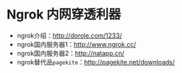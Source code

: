 # Ngrok 内网穿透利器

- ngrok介绍：http://dorole.com/1233/
- ngrok国内服务器1：http://www.ngrok.cc/
- ngrok国内服务器2：http://natapp.cn/
- ngrok替代品`pagekite`：http://pagekite.net/downloads/